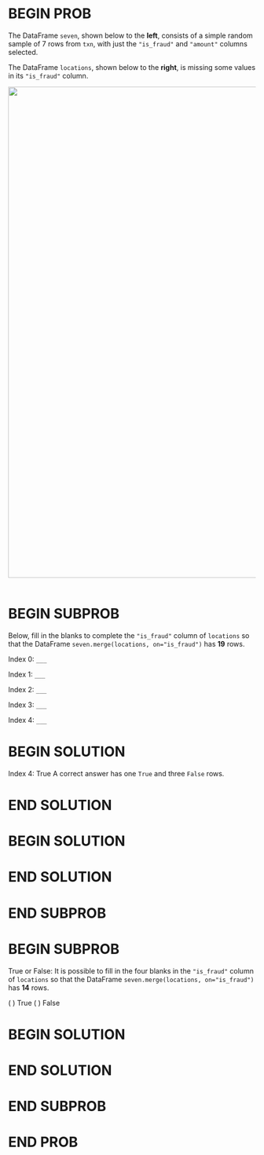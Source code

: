 # BEGIN PROB

The DataFrame `seven`, shown below to the **left**, consists of a simple
random sample of 7 rows from `txn`, with just the `"is_fraud"` and
`"amount"` columns selected.

The DataFrame `locations`, shown below to the **right**, is missing some
values in its `"is_fraud"` column.

<center><img src='../assets/images/fa23-final/final-merge.png' width=1000></center>
<br>

# BEGIN SUBPROB

Below, fill in the blanks to complete the `"is_fraud"` column of
`locations` so that the DataFrame
`seven.merge(locations, on="is_fraud")` has **19** rows.

Index 0: `___`

Index 1: `___`

Index 2: `___`

Index 3: `___`

Index 4: `___`

# BEGIN SOLUTION
Index 4: True
A correct answer has one `True` and three `False` rows.

# END SOLUTION

# BEGIN SOLUTION

# END SOLUTION

# END SUBPROB

# BEGIN SUBPROB

True or False: It is possible to fill in the four blanks in the
`"is_fraud"` column of `locations` so that the DataFrame
`seven.merge(locations, on="is_fraud")` has **14** rows.

( ) True 
( ) False

# BEGIN SOLUTION

# END SOLUTION

# END SUBPROB

# END PROB